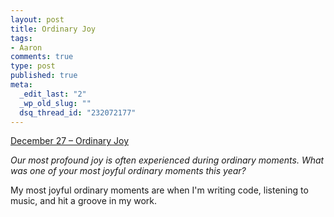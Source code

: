 ```yaml
--- 
layout: post
title: Ordinary Joy
tags: 
- Aaron
comments: true
type: post
published: true
meta: 
  _edit_last: "2"
  _wp_old_slug: ""
  dsq_thread_id: "232072177"
---
```

<a href="http://www.reverb10.com/december-27-ordinary-joy/">December 27 – Ordinary Joy</a>

<em>Our most profound joy is often experienced during ordinary moments. What was one of your most joyful ordinary moments this year?</em>

My most joyful ordinary moments are when I'm writing code, listening to music, and hit a groove in my work.
